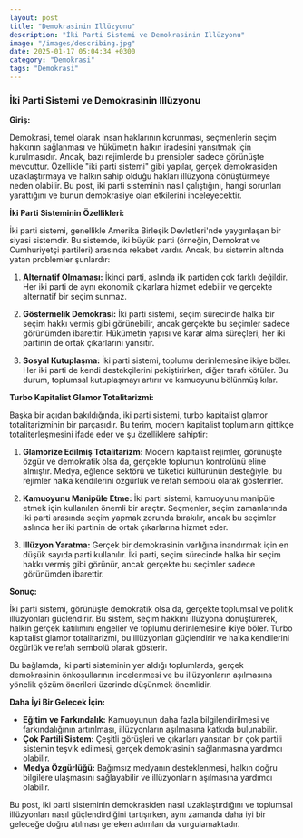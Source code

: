 ```yaml
---
layout: post
title: "Demokrasinin Illüzyonu"
description: "İki Parti Sistemi ve Demokrasinin Illüzyonu"
image: "/images/describing.jpg"
date: 2025-01-17 05:04:34 +0300
category: "Demokrasi"
tags: "Demokrasi"
---
```


 
### İki Parti Sistemi ve Demokrasinin Illüzyonu

**Giriş:**

Demokrasi, temel olarak insan haklarının korunması, seçmenlerin seçim hakkının sağlanması ve hükümetin halkın iradesini yansıtmak için kurulmasıdır. Ancak, bazı rejimlerde bu prensipler sadece görünüşte mevcuttur. Özellikle "iki parti sistemi" gibi yapılar, gerçek demokrasiden uzaklaştırmaya ve halkın sahip olduğu hakları illüzyona dönüştürmeye neden olabilir. Bu post, iki parti sisteminin nasıl çalıştığını, hangi sorunları yarattığını ve bunun demokrasiye olan etkilerini inceleyecektir.

**İki Parti Sisteminin Özellikleri:**

İki parti sistemi, genellikle Amerika Birleşik Devletleri'nde yaygınlaşan bir siyasi sistemdir. Bu sistemde, iki büyük parti (örneğin, Demokrat ve Cumhuriyetçi partileri) arasında rekabet vardır. Ancak, bu sistemin altında yatan problemler şunlardır:

1. **Alternatif Olmaması:** İkinci parti, aslında ilk partiden çok farklı değildir. Her iki parti de aynı ekonomik çıkarlara hizmet edebilir ve gerçekte alternatif bir seçim sunmaz.
   
2. **Göstermelik Demokrasi:** İki parti sistemi, seçim sürecinde halka bir seçim hakkı vermiş gibi görünebilir, ancak gerçekte bu seçimler sadece görünümden ibarettir. Hükümetin yapısı ve karar alma süreçleri, her iki partinin de ortak çıkarlarını yansıtır.

3. **Sosyal Kutuplaşma:** İki parti sistemi, toplumu derinlemesine ikiye böler. Her iki parti de kendi destekçilerini pekiştirirken, diğer tarafı kötüler. Bu durum, toplumsal kutuplaşmayı artırır ve kamuoyunu bölünmüş kılar.

**Turbo Kapitalist Glamor Totalitarizmi:**

Başka bir açıdan bakıldığında, iki parti sistemi, turbo kapitalist glamor totalitarizminin bir parçasıdır. Bu terim, modern kapitalist toplumların gittikçe totaliterleşmesini ifade eder ve şu özelliklere sahiptir:

1. **Glamorize Edilmiş Totalitarizm:** Modern kapitalist rejimler, görünüşte özgür ve demokratik olsa da, gerçekte toplumun kontrolünü eline almıştır. Medya, eğlence sektörü ve tüketici kültürünün desteğiyle, bu rejimler halka kendilerini özgürlük ve refah sembolü olarak gösterirler.

2. **Kamuoyunu Manipüle Etme:** İki parti sistemi, kamuoyunu manipüle etmek için kullanılan önemli bir araçtır. Seçmenler, seçim zamanlarında iki parti arasında seçim yapmak zorunda bırakılır, ancak bu seçimler aslında her iki partinin de ortak çıkarlarına hizmet eder.

3. **Illüzyon Yaratma:** Gerçek bir demokrasinin varlığına inandırmak için en düşük sayıda parti kullanılır. İki parti, seçim sürecinde halka bir seçim hakkı vermiş gibi görünür, ancak gerçekte bu seçimler sadece görünümden ibarettir.

**Sonuç:**

İki parti sistemi, görünüşte demokratik olsa da, gerçekte toplumsal ve politik illüzyonları güçlendirir. Bu sistem, seçim hakkını illüzyona dönüştürerek, halkın gerçek katılımını engeller ve toplumu derinlemesine ikiye böler. Turbo kapitalist glamor totalitarizmi, bu illüzyonları güçlendirir ve halka kendilerini özgürlük ve refah sembolü olarak gösterir.

Bu bağlamda, iki parti sisteminin yer aldığı toplumlarda, gerçek demokrasinin önkoşullarının incelenmesi ve bu illüzyonların aşılmasına yönelik çözüm önerileri üzerinde düşünmek önemlidir. 

**Daha İyi Bir Gelecek İçin:**
- **Eğitim ve Farkındalık:** Kamuoyunun daha fazla bilgilendirilmesi ve farkındalığının artırılması, illüzyonların aşılmasına katkıda bulunabilir.
- **Çok Partili Sistem:** Çeşitli görüşleri ve çıkarları yansıtan bir çok partili sistemin teşvik edilmesi, gerçek demokrasinin sağlanmasına yardımcı olabilir.
- **Medya Özgürlüğü:** Bağımsız medyanın desteklenmesi, halkın doğru bilgilere ulaşmasını sağlayabilir ve illüzyonların aşılmasına yardımcı olabilir.

Bu post, iki parti sisteminin demokrasiden nasıl uzaklaştırdığını ve toplumsal illüzyonları nasıl güçlendirdiğini tartışırken, aynı zamanda daha iyi bir geleceğe doğru atılması gereken adımları da vurgulamaktadır. 

